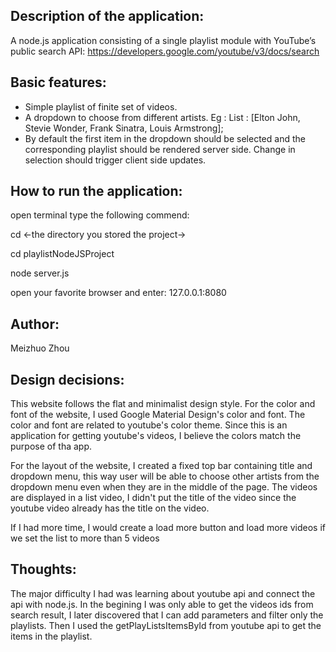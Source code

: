 Description of the application:
-------------------------------
A node.js application consisting of a single playlist module with YouTube’s public search API: 
https://developers.google.com/youtube/v3/docs/search

Basic features:
---------------
- Simple playlist of finite set of videos.
- A dropdown to choose from different artists. 
Eg : List : [Elton John, Stevie Wonder, Frank Sinatra, Louis Armstrong];
- By default the first item in the dropdown should be selected and the corresponding playlist should be rendered server side. Change in selection should trigger client side updates.

How to run the application:
---------------------------
open terminal
type the following commend:

cd <-the directory you stored the project->

cd playlistNodeJSProject

node server.js

open your favorite browser and enter: 127.0.0.1:8080

Author:
-------
Meizhuo Zhou

Design decisions:
-----------------

This website follows the flat and minimalist design style.
For the color and font of the website, I used Google Material Design's color and font.
The color and font are related to youtube's color theme.
Since this is an application for getting youtube's videos, I believe the colors match the purpose of tha app.

For the layout of the website, I created a fixed top bar containing title and dropdown menu, this way
user will be able to choose other artists from the dropdown menu even when they are in the middle of the page.
The videos are displayed in a list video, I didn't put the title of the video since the youtube video already has
the title on the video.

If I had more time, I would create a load more button and load more videos if we set the list to more than 5 videos


Thoughts:
-------------

The major difficulty I had was learning about youtube api and connect the api with node.js.
In the begining I was only able to get the videos ids from search result, I later discovered that I can add
parameters and filter only the playlists. Then I used the getPlayListsItemsById from youtube api to get the items in the playlist.


